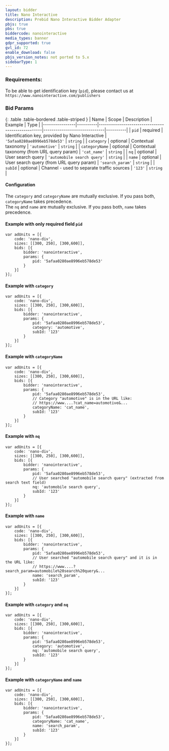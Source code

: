 ```yaml
---
layout: bidder
title: Nano Interactive
description: Prebid Nano Interactive Bidder Adapter
pbjs: true
pbs: true
biddercode: nanointeractive
media_types: banner
gdpr_supported: true
gvl_id: 72
enable_download: false
pbjs_version_notes: not ported to 5.x
sidebarType: 1
---
```


### Requirements:
To be able to get identification key (`pid`), please contact us at <br>
`https://www.nanointeractive.com/publishers` <br>

### Bid Params

{: .table .table-bordered .table-striped }
| Name           | Scope    | Description                                      | Example                      | Type     |
|----------------|----------|--------------------------------------------------|------------------------------|----------|
| `pid`          | required | Identification key, provided by Nano Interactive | `'5afaa0280ae8996eb578de53'` | `string` |
| `category`     | optional | Contextual taxonomy                              | `'automotive'`               | `string` |
| `categoryName` | optional | Contextual taxonomy (from URL query param)       | `'cat_name'`                 | `string` |
| `nq`           | optional | User search query                                | `'automobile search query'`  | `string` |
| `name`         | optional | User search query (from URL query param)         | `'search_param'`             | `string` |
| `subId`        | optional | Channel - used to separate traffic sources       | `'123'`                      | `string` |

#### Configuration
The `category` and `categoryName` are mutually exclusive. If you pass both, `categoryName` takes precedence.
<br>
The `nq` and `name` are mutually exclusive. If you pass both, `name` takes precedence.

#### Example with only required field `pid`
    var adUnits = [{
        code: 'nano-div',
        sizes: [[300, 250], [300,600]],
        bids: [{
            bidder: 'nanointeractive',
            params: {
                pid: '5afaa0280ae8996eb578de53'
            }
        }]
    }];

#### Example with `category`
    var adUnits = [{
        code: 'nano-div',
        sizes: [[300, 250], [300,600]],
        bids: [{
            bidder: 'nanointeractive',
            params: {
                pid: '5afaa0280ae8996eb578de53',
                category: 'automotive',
                subId: '123'
            }
        }]
    }];

#### Example with `categoryName`
    var adUnits = [{
        code: 'nano-div',
        sizes: [[300, 250], [300,600]],
        bids: [{
            bidder: 'nanointeractive',
            params: {
                pid: '5afaa0280ae8996eb578de53',
                // Category "automotive" is in the URL like:
                // https://www....?cat_name=automotive&...
                categoryName: 'cat_name',
                subId: '123'
            }
        }]
    }];

#### Example with `nq`
    var adUnits = [{
        code: 'nano-div',
        sizes: [[300, 250], [300,600]],
        bids: [{
            bidder: 'nanointeractive',
            params: {
                pid: '5afaa0280ae8996eb578de53',
                // User searched "automobile search query" (extracted from search text field)
                nq: 'automobile search query',
                subId: '123'
            }
        }]
    }];

#### Example with `name`
    var adUnits = [{
        code: 'nano-div',
        sizes: [[300, 250], [300,600]],
        bids: [{
            bidder: 'nanointeractive',
            params: {
                pid: '5afaa0280ae8996eb578de53',
                // User searched "automobile search query" and it is in the URL like:
                // https://www....?search_param=automobile%20search%20query&...
                name: 'search_param',
                subId: '123'
            }
        }]
    }];

#### Example with `category` and `nq`
    var adUnits = [{
        code: 'nano-div',
        sizes: [[300, 250], [300,600]],
        bids: [{
            bidder: 'nanointeractive',
            params: {
                pid: '5afaa0280ae8996eb578de53',
                category: 'automotive',
                nq: 'automobile search query',
                subId: '123'
            }
        }]
    }];

#### Example with `categoryName` and `name`
    var adUnits = [{
        code: 'nano-div',
        sizes: [[300, 250], [300,600]],
        bids: [{
            bidder: 'nanointeractive',
            params: {
                pid: '5afaa0280ae8996eb578de53',
                categoryName: 'cat_name',
                name: 'search_param',
                subId: '123'
            }
        }]
    }];
